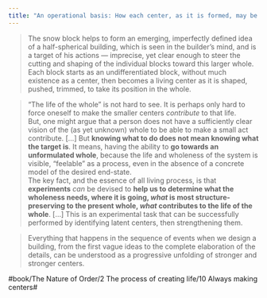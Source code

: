 ```yaml
---
title: "An operational basis: How each center, as it is formed, may be chosen to help increase the life of the whole"
---
```


> The snow block helps to form an emerging, imperfectly defined idea of a half-spherical building, which is seen in the builder’s mind, and is a target of his actions — imprecise, yet clear enough to steer the cutting and shaping of the individual blocks toward this larger whole. Each block starts as an undifferentiated block, without much existence as a center, then becomes a living center as it is shaped, pushed, trimmed, to take its position in the whole.  

> “The life of the whole” is not hard to see. It is perhaps only hard to force oneself to make the smaller centers *contribute* to that life.   
> But, one might argue that a person does not have a sufficiently clear vision of the (as yet unknown) whole to be able to make a small act contribute. […] But **knowing what to do does not mean knowing what the target is**. It means, having the ability to **go towards an unformulated whole**, because the life and wholeness of the system is visible, “feelable” as a process, even in the absence of a concrete model of the desired end-state.  
> The key fact, and the essence of all living process, is that **experiments** *can* be devised to **help us to determine what the wholeness needs, where it is going, *what* is most structure-preserving to the present whole, *what* contributes to the life of the whole**. […] This is an experimental task that can be successfully performed by identifying latent centers, then strengthening them.  

> Everything that happens in the sequence of events when we design a building, from the first vague ideas to the complete elaboration of the details, can be understood as a progressive unfolding of stronger and stronger centers.  

#book/The Nature of Order/2 The process of creating life/10 Always making centers#